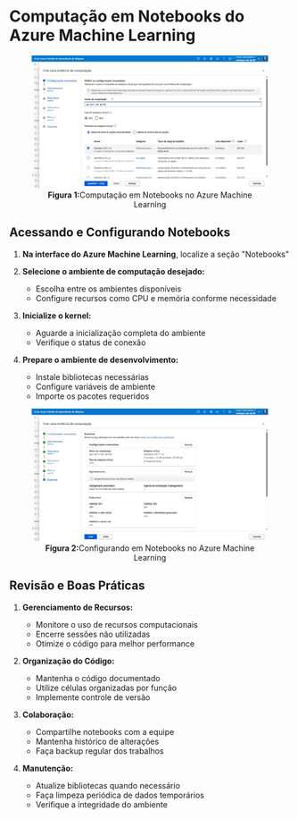# Computação em Notebooks do Azure Machine Learning

<div align='center'>
<figure>
<img src="/images/Projeto01/09_Computacao_Notebooks.jpg" alt="Configuração de Notebooks" width="800px">
<figcaption><strong>Figura 1:</strong>Computação em Notebooks no Azure Machine Learning</figcaption>
</figure>
</div>

## Acessando e Configurando Notebooks

1. **Na interface do Azure Machine Learning**, localize a seção "Notebooks"

2. **Selecione o ambiente de computação desejado:**
    * Escolha entre os ambientes disponíveis
    * Configure recursos como CPU e memória conforme necessidade

3. **Inicialize o kernel:**
    * Aguarde a inicialização completa do ambiente
    * Verifique o status de conexão

4. **Prepare o ambiente de desenvolvimento:**
    * Instale bibliotecas necessárias
    * Configure variáveis de ambiente
    * Importe os pacotes requeridos

<div align='center'>
<figure>
<img src="/images/Projeto01/10_Computacao_Notebooks_Revisao.jpg" alt="Revisão de Notebooks" width="800px">
<figcaption><strong>Figura 2:</strong>Configurando em Notebooks no Azure Machine Learning</figcaption>
</figure>
</div>

## Revisão e Boas Práticas

1. **Gerenciamento de Recursos:**
    * Monitore o uso de recursos computacionais
    * Encerre sessões não utilizadas
    * Otimize o código para melhor performance

2. **Organização do Código:**
    * Mantenha o código documentado
    * Utilize células organizadas por função
    * Implemente controle de versão

3. **Colaboração:**
    * Compartilhe notebooks com a equipe
    * Mantenha histórico de alterações
    * Faça backup regular dos trabalhos

4. **Manutenção:**
    * Atualize bibliotecas quando necessário
    * Faça limpeza periódica de dados temporários
    * Verifique a integridade do ambiente
